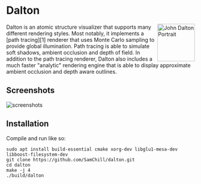 
# Dalton
<img src="https://samchill.github.io/dalton/images/john_dalton.jpg" alt="John Dalton Portrait" align="right" height="100" />
Dalton is an atomic structure visualizer that supports many different rendering styles. Most notably, it implements a [path tracing][1] renderer that uses Monte Carlo sampling to provide global illumination. Path tracing is able to simulate soft shadows, ambient occlusion and depth of field. In addition to the path tracing renderer, Dalton also includes a much faster "analytic" rendering engine that is able to display approximate ambient occlusion and depth aware outlines.

[1]: https://en.wikipedia.org/wiki/Path_tracing

## Screenshots

![screenshots](https://samchill.github.io/dalton/images/examples.gif)

## Installation
Compile and run like so:

    sudo apt install build-essential cmake xorg-dev libglu1-mesa-dev libboost-filesystem-dev
    git clone https://github.com/SamChill/dalton.git
    cd dalton
    make -j 4
    ./build/dalton
